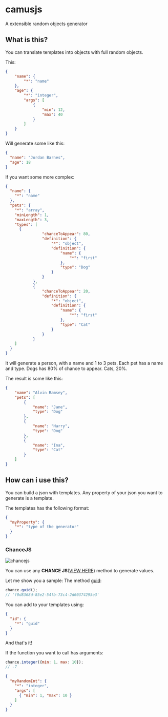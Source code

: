 # camusjs
A extensible random objects generator

## What is this?
You can translate templates into objects with full random objects.

This:

```json
{
	"name": {
		"*": "name"
	},
	"age": {
		"*": "integer",
		"args": [
			{
				"min": 12,
				"max": 40
			}
		]
	}
}
```

Will generate some like this:

```json
{
  "name": "Jordan Barnes",
  "age": 18
}
```

If you want some more complex:

```json
{
  "name": {
    "*": "name"
  },
  "pets": {
    "*": "array",
    "minLength": 1,
    "maxLength": 3,
    "types": [
      {
				"chanceToAppear": 80,
				"definition": {
					"*": "object",
					"definition": {
						"name": {
							"*": "first"
						},
						"type": "Dog"
					}
				}
			},
			{
				"chanceToAppear": 20,
				"definition": {
					"*": "object",
					"definition": {
						"name": {
							"*": "first"
						},
						"type": "Cat"
					}
				}
			}
    ]
  }
}
```

It will generate a person, with a name and 1 to 3 pets. Each pet has a name and type. Dogs has 80% of chance to appear. Cats, 20%.

The result is some like this:

```json
{
    "name": "Alvin Ramsey",
    "pets": [
        {
            "name": "Jane",
            "type": "Dog"
        },
        {
            "name": "Harry",
            "type": "Dog"
        },
        {
            "name": "Ina",
            "type": "Cat"
        }
    ]
}
```

## How can i use this?

You can build a json with templates. Any property of your json you want to generate is a template.

The templates has the following format:

```json
{
  "myProperty": {
    "*": "type of the generator"
  }
}
```

### ChanceJS

![chancejs](http://chancejs.com/logo.png)

You can use any **CHANCE JS**([VIEW HERE](http://chancejs.com/)) method to generate values.

Let me show you a sample: The method [guid](http://chancejs.com/#guid):

```js
chance.guid();
// 'f0d8368d-85e2-54fb-73c4-2d60374295e3'
```

You can add to your templates using:

```json
{
  "id": {
    "*": "guid"
  }
}
```

And that's it!

If the function you want to call has arguments:

```js
chance.integer({min: 1, max: 10});
// -7
```

```json
{
  "myRandomInt": {
    "*": "integer",
    "args": [
      { "min": 1, "max": 10 }
    ]
  }
}
```
